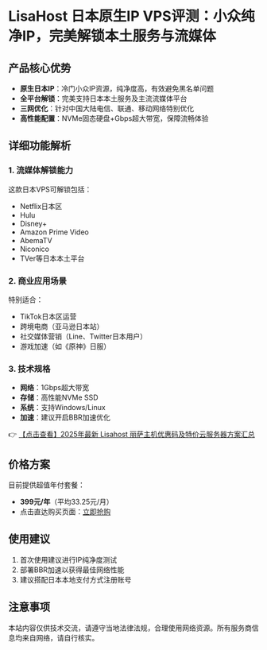 # LisaHost 日本原生IP VPS评测：小众纯净IP，完美解锁本土服务与流媒体

## 产品核心优势

- **原生日本IP**：冷门小众IP资源，纯净度高，有效避免黑名单问题
- **全平台解锁**：完美支持日本本土服务及主流流媒体平台
- **三网优化**：针对中国大陆电信、联通、移动网络特别优化
- **高性能配置**：NVMe固态硬盘+Gbps超大带宽，保障流畅体验

## 详细功能解析

### 1. 流媒体解锁能力
这款日本VPS可解锁包括：
- Netflix日本区
- Hulu
- Disney+
- Amazon Prime Video
- AbemaTV
- Niconico
- TVer等日本本土平台

### 2. 商业应用场景
特别适合：
- TikTok日本区运营
- 跨境电商（亚马逊日本站）
- 社交媒体营销（Line、Twitter日本用户）
- 游戏加速（如《原神》日服）

### 3. 技术规格
- **网络**：1Gbps超大带宽
- **存储**：高性能NVMe SSD
- **系统**：支持Windows/Linux
- **加速**：建议开启BBR加速优化

👉 [【点击查看】2025年最新 Lisahost 丽萨主机优惠码及特价云服务器方案汇总](https://bit.ly/lisazhuji)

## 价格方案
目前提供超值年付套餐：
- **399元/年**（平均33.25元/月）
- 点击直达购买页面：[立即抢购](https://bit.ly/lisazhuji)

## 使用建议
1. 首次使用建议进行IP纯净度测试
2. 部署BBR加速以获得最佳网络性能
3. 建议搭配日本本地支付方式注册账号

## 注意事项
本站内容仅供技术交流，请遵守当地法律法规，合理使用网络资源。所有服务商信息均来自网络，请自行核实。